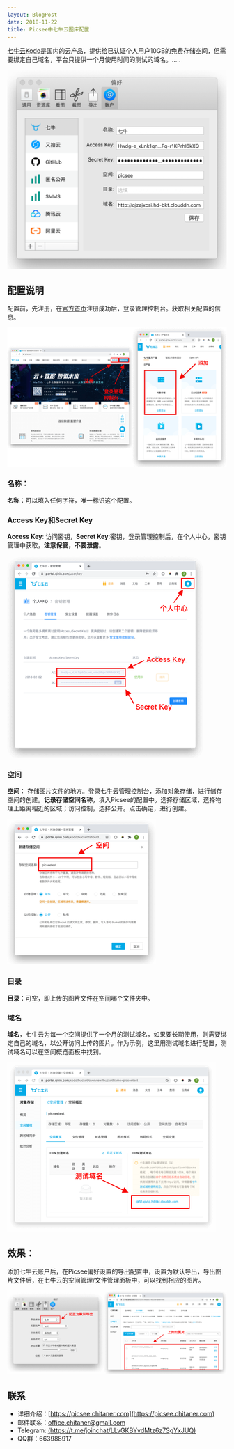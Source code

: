 ```yaml
---
layout: BlogPost
date: 2018-11-22
title: Picsee中七牛云图床配置
---
```


[七牛云Kodo](https://qiniu.com)是国内的云产品，提供给已认证个人用户10GB的免费存储空间，但需要绑定自己域名，平台只提供一个月使用时间的测试的域名。.....<!-- more -->

![配置](./images/Picsee_imageCloud_qiniu/qiniu.png)

## 配置说明
配置前，先注册，在[官方首页](https://qiniu.com)注册成功后，登录管理控制台。获取相关配置的信息。

![register](./images/Picsee_imageCloud_qiniu/register.png)

### 名称：
**名称**：可以填入任何字符，唯一标识这个配置。

### Access Key和Secret Key
**Access Key**: 访问密钥，**Secret Key**:密钥，登录管理控制后，在个人中心，密钥管理中获取，**注意保管，不要泄露**。

![keys](./images/Picsee_imageCloud_qiniu/keys.png)

### 空间
**空间**： 存储图片文件的地方。登录七牛云管理控制台，添加对象存储，进行储存空间的创建。**记录存储空间名称**，填入Picsee的配置中。选择存储区域，选择物理上距离相近的区域；访问控制，选择公开。点击确定，进行创建。

![space](./images/Picsee_imageCloud_qiniu/space.png)

### 目录
**目录**：可空，即上传的图片文件在空间哪个文件夹中。

### 域名
**域名**，七牛云为每一个空间提供了一个月的测试域名，如果要长期使用，则需要绑定自己的域名，以公开访问上传的图片。作为示例，这里用测试域名进行配置，测试域名可以在空间概览面板中找到。

![domain](./images/Picsee_imageCloud_qiniu/domain.png)

## 效果：
添加七牛云账户后，在Picsee偏好设置的导出配置中，设置为默认导出，导出图片文件后，在七牛云的空间管理/文件管理面板中，可以找到相应的图片。

![result](./images/Picsee_imageCloud_qiniu/result.png)

## 联系
- 详细介绍：[https://picsee.chitaner.com](https://picsee.chitaner.com)
- 邮件联系：[office.chitaner@gmail.com](mailto:office.chitaner@gmail.com)
- Telegram: [(https://t.me/joinchat/LLvGKBYvdMtz6z7SgYxJUQ)](https://t.me/joinchat/LLvGKBYvdMtz6z7SgYxJUQ)
- QQ群：663988917

